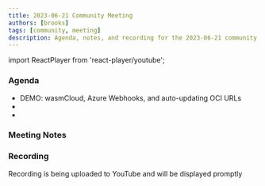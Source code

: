 ```yaml
---
title: 2023-06-21 Community Meeting
authors: [brooks]
tags: [community, meeting]
description: Agenda, notes, and recording for the 2023-06-21 community meeting
---
```


import ReactPlayer from 'react-player/youtube';

### Agenda

- DEMO: wasmCloud, Azure Webhooks, and auto-updating OCI URLs
- 
- 

<!--truncate-->

### Meeting Notes

### Recording

Recording is being uploaded to YouTube and will be displayed promptly
